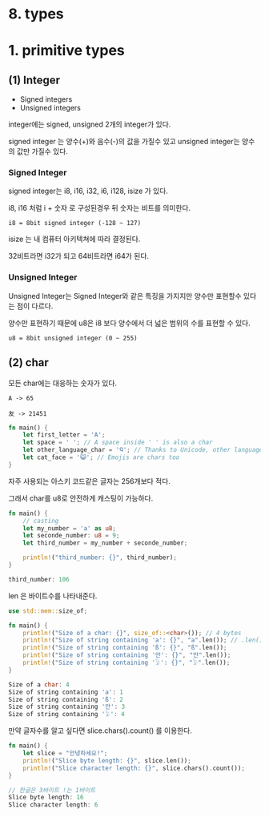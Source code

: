 # 8. types

# 1. primitive types

## (1) Integer

- Signed integers
- Unsigned integers

integer에는 signed, unsigned 2개의 integer가 있다.

signed integer 는 양수(+)와 음수(-)의 값을 가질수 있고 unsigned integer는 양수의 값만 가질수 있다.

### Signed Integer

signed integer는 i8, i16, i32, i6, i128, isize 가 있다.

i8, i16 처럼 i + 숫자 로 구성된경우 뒤 숫자는 비트를 의미한다.

`i8 = 8bit signed integer (-128 ~ 127)`

isize 는 내 컴퓨터 아키텍쳐에 따라 결정된다.

32비트라면 i32가 되고 64비트라면 i64가 된다.

### Unsigned Integer

Unsigned Integer는 Signed Integer와 같은 특징을 가지지만 양수만 표현할수 있다는 점이 다르다.

양수만 표현하기 때문에 u8은 i8 보다 양수에서 더 넓은 범위의 수를 표현할 수 있다.

`u8 = 8bit unsigned integer (0 ~ 255)`

## (2) char

모든 char에는 대응하는 숫자가 있다.

`A -> 65`

`友 -> 21451`

```rs
fn main() {
    let first_letter = 'A';
    let space = ' '; // A space inside ' ' is also a char
    let other_language_char = 'Ꮔ'; // Thanks to Unicode, other languages like Cherokee display just fine too
    let cat_face = '😺'; // Emojis are chars too
}
```

자주 사용되는 아스키 코드같은 글자는 256개보다 적다.

그래서 char를 u8로 안전하게 캐스팅이 가능하다.

```rs
fn main() {
    // casting
    let my_number = 'a' as u8;
    let seconde_number: u8 = 9;
    let third_number = my_number + seconde_number;

    println!("third_number: {}", third_number);
}

third_number: 106
```

len 은 바이트수를 나타내준다.

```rs
use std::mem::size_of;

fn main() {
    println!("Size of a char: {}", size_of::<char>()); // 4 bytes
    println!("Size of string containing 'a': {}", "a".len()); // .len() gives the size of the string in bytes
    println!("Size of string containing 'ß': {}", "ß".len());
    println!("Size of string containing '안': {}", "안".len());
    println!("Size of string containing '𓅱': {}", "𓅱".len());
}

Size of a char: 4
Size of string containing 'a': 1
Size of string containing 'ß': 2
Size of string containing '안': 3
Size of string containing '𓅱': 4
```

만약 글자수를 알고 싶다면 slice.chars().count() 를 이용한다.

```rs
fn main() {
    let slice = "안녕하세요!";
    println!("Slice byte length: {}", slice.len());
    println!("Slice character length: {}", slice.chars().count());
}

// 한글은 3바이트 !는 1바이트
Slice byte length: 16
Slice character length: 6
```
